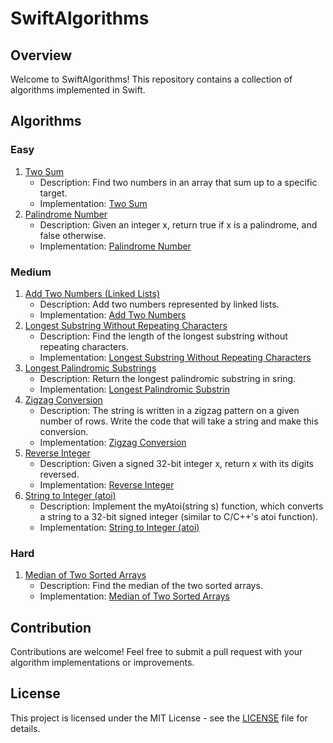 # SwiftAlgorithms

## Overview

Welcome to SwiftAlgorithms! This repository contains a collection of algorithms implemented in Swift.

## Algorithms

### Easy
1. [Two Sum](./Easy/Two%20Sum)
   - Description: Find two numbers in an array that sum up to a specific target.
   - Implementation: [Two Sum](./Easy/Two%20Sum/TwoSum.swift)
2. [Palindrome Number](./Easy/Palindrome%20Number)
   - Description: Given an integer x, return true if x is a palindrome, and false otherwise.
   - Implementation: [Palindrome Number](./Easy/Palindrome%20Number/PalindromeNumber.swift)

### Medium
1. [Add Two Numbers (Linked Lists)](./Medium/Add%20Two%20Numbers)
   - Description: Add two numbers represented by linked lists.
   - Implementation: [Add Two Numbers](./Medium/Add%20Two%20Numbers/AddTwoNumbers.swift)
2. [Longest Substring Without Repeating Characters](./Medium/Longest%20Substring%20Without%20Repeating%20Characters)
   - Description: Find the length of the longest substring without repeating characters.
   - Implementation: [Longest Substring Without Repeating Characters](./Medium/Longest%20Substring%20Without%20Repeating%20Characters/LongestSubstringWithoutRepeatingCharacters.swift)
3. [Longest Palindromic Substrings](./Medium/Longest%20Palindromic%20Substring)
   - Description: Return the longest palindromic substring in sring.
   - Implementation: [Longest Palindromic Substrin](./Medium/Longest%20Palindromic%20Substring/LongestPalindromicSubstrin.swift) 
4. [Zigzag Conversion](./Medium/Zigzag%20Conversion)
   - Description: The string is written in a zigzag pattern on a given number of rows. Write the code that will take a string and make this conversion.
   - Implementation: [Zigzag Conversion](./Medium/Zigzag%20Conversion/ZigzagConversion.swift) 
5. [Reverse Integer](./Medium/Reverse%20Integer)
   - Description: Given a signed 32-bit integer x, return x with its digits reversed.
   - Implementation: [Reverse Integer](./Medium/Reverse%20Integer/ReverseInteger.swift) 
6. [String to Integer (atoi)](./Medium/String%20to%20Integer%20(atoi))
   - Description: Implement the myAtoi(string s) function, which converts a string to a 32-bit signed integer (similar to C/C++'s atoi function).
   - Implementation: [String to Integer (atoi)](./Medium/String%20to%20Integer%20(atoi)/Atoi.swift) 

### Hard
1. [Median of Two Sorted Arrays](./Hard/Median%20of%20Two%20Sorted%20Arrays)
   - Description: Find the median of the two sorted arrays.
   - Implementation: [Median of Two Sorted Arrays](././Hard/Median%20of%20Two%20Sorted%20Arrays/MedianofTwoSortedArrays.swift)


## Contribution

Contributions are welcome! Feel free to submit a pull request with your algorithm implementations or improvements.

## License

This project is licensed under the MIT License - see the [LICENSE](./LICENSE) file for details.